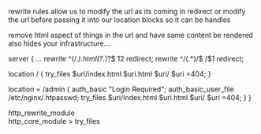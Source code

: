 rewrite rules allow us to modify the url as its coming in
redirect or modify the url before passing it into our location blocks so it can be handles

remove html aspect of things in the url and have same content be rendered
also hides your infrastructure...

server {
  ...
  rewrite ^(/.*)\.html(\?.*)?$ $1$2 redirect;
  rewrite ^/(.*)/$ /$1 redirect;
  
  location / {
    try_files $uri/index.html $uri.html $uri/ $uri =404;
  }
  
  location = /admin {
        auth_basic "Login Required";
        auth_basic_user_file /etc/nginx/.htpasswd;
        try_files $uri/index.html $uri.html $uri/ $uri =404;
  } 
}


http_rewrite_module  
http_core_module  > try_files
